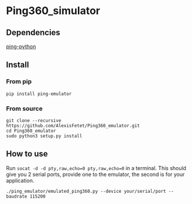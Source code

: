 # Ping360_simulator

## Dependencies 

[ping-python](https://github.com/bluerobotics/ping-python)

## Install

### From pip

`pip install ping-emulator`

### From source
```
git clone --recursive https://github.com/AlexisFetet/Ping360_emulator.git
cd Ping360_emulator
sudo python3 setup.py install
```

## How to use

Run `socat -d -d pty,raw,echo=0 pty,raw,echo=0` in a terminal. This should give you 2 serial ports, provide one to the emulator, the second is for your application.

```
./ping_emulator/emulated_ping360.py --device your/serial/port --baudrate 115200
```

